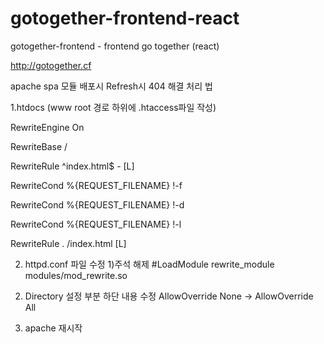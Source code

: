# gotogether-frontend-react

gotogether-frontend - frontend go together (react)

http://gotogether.cf



apache spa 모듈 배포시 Refresh시 404 해결 처리 법

1.htdocs (www root 경로 하위에 .htaccess파일 작성)

RewriteEngine On

RewriteBase /

RewriteRule ^index.html$ - [L]

RewriteCond %{REQUEST_FILENAME} !-f

RewriteCond %{REQUEST_FILENAME} !-d

RewriteCond %{REQUEST_FILENAME} !-l

RewriteRule . /index.html [L]


2. httpd.conf 파일 수정
  1)주석 해제 
  #LoadModule rewrite_module modules/mod_rewrite.so

  2) Directory 설정 부분 하단 내용 수정
  AllowOverride None -> AllowOverride All

3. apache 재시작
